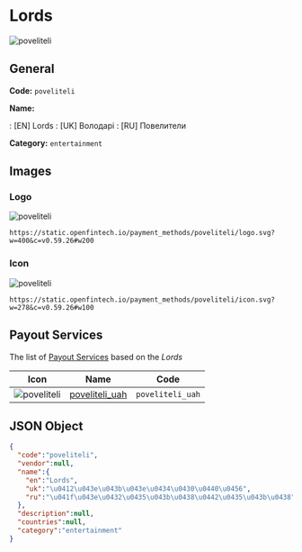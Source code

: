 
# Lords 
![poveliteli](https://static.openfintech.io/payment_methods/poveliteli/logo.svg?w=400&c=v0.59.26#w200)  

## General 
**Code:** `poveliteli` 
 
**Name:** 
 
:	[EN] Lords 
:	[UK] Володарі 
:	[RU] Повелители 
 
**Category:** `entertainment` 
 

## Images 

### Logo 
![poveliteli](https://static.openfintech.io/payment_methods/poveliteli/logo.svg?w=400&c=v0.59.26#w200)  

```
https://static.openfintech.io/payment_methods/poveliteli/logo.svg?w=400&c=v0.59.26#w200
```  

### Icon 
![poveliteli](https://static.openfintech.io/payment_methods/poveliteli/icon.svg?w=278&c=v0.59.26#w100)  

```
https://static.openfintech.io/payment_methods/poveliteli/icon.svg?w=278&c=v0.59.26#w100
```  

## Payout Services 
 
The list of [Payout Services](/payout-services/) based on the _Lords_ 

|Icon|Name|Code| 
|:---:|:---:|:---:| 
|![poveliteli](https://static.openfintech.io/payout_methods/poveliteli/icon.png?w=278&c=v0.59.26#w40) |[poveliteli_uah](/payout-services/poveliteli_uah/)|`poveliteli_uah`| 
 

## JSON Object 

```json
{
  "code":"poveliteli",
  "vendor":null,
  "name":{
    "en":"Lords",
    "uk":"\u0412\u043e\u043b\u043e\u0434\u0430\u0440\u0456",
    "ru":"\u041f\u043e\u0432\u0435\u043b\u0438\u0442\u0435\u043b\u0438"
  },
  "description":null,
  "countries":null,
  "category":"entertainment"
}
```  
